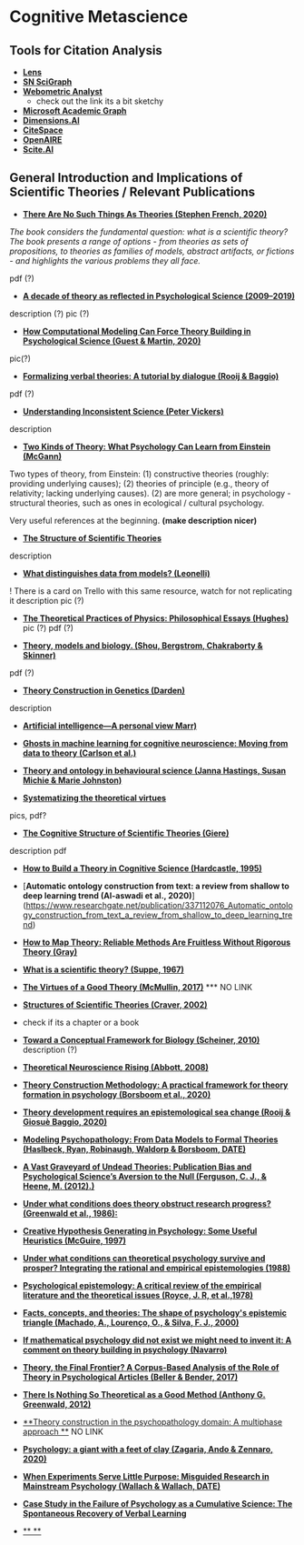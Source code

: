 
# Cognitive Metascience

## Tools for Citation Analysis
* [**Lens**](https://www.lens.org/) 
* [**SN SciGraph**](https://communities.springernature.com/users/82895-sn-scigraph) 
* [**Webometric Analyst**](http://lexiurl.wlv.ac.uk/)
  - check out the link its a bit sketchy
* [**Microsoft Academic Graph**](https://www.microsoft.com/en-us/research/project/microsoft-academic-graph/)
* [**Dimensions.AI**](https://www.dimensions.ai/)
* [**CiteSpace**](https://sourceforge.net/projects/citespace/)
* [**OpenAIRE**](https://graph.openaire.eu/)
* [**Scite.AI**](https://scite.ai/)
 



## General Introduction and Implications of Scientific Theories / Relevant Publications

* [**There Are No Such Things As Theories (Stephen French, 2020)**](https://global.oup.com/academic/product/there-are-no-such-things-as-theories-9780198848158?prevNumResPerPage=20&prevSortField=8&resultsPerPage=20&sortField=8&start=20&lang=en&cc=pl#)

*The book considers the fundamental question: what is a scientific theory? The book presents a range of options - from theories as sets of propositions, to theories as families of models, abstract artifacts, or fictions - and highlights the various problems they all face.*

pdf (?)

* [**A decade of theory as reflected in Psychological Science (2009–2019)**](https://journals.plos.org/plosone/article?id=10.1371/journal.pone.0247986)

description (?)
pic (?)


* [**How Computational Modeling Can Force Theory Building in Psychological Science (Guest & Martin, 2020)**](https://journals.sagepub.com/doi/10.1177/1745691620970585)

pic(?)

* [**Formalizing verbal theories: A tutorial by dialogue (Rooij & Baggio)**](https://journals.sagepub.com/doi/10.1177/1745691620970585)

pdf (?)

* [**Understanding Inconsistent Science (Peter Vickers)**](https://global.oup.com/academic/product/understanding-inconsistent-science-9780199692026?cc=at&lang=en&)

description

* [**Two Kinds of Theory: What Psychology Can Learn from Einstein (McGann)**](https://journals.sagepub.com/doi/abs/10.1177/0959354320937804)

Two types of theory, from Einstein: (1) constructive theories (roughly: providing underlying causes); (2) theories of principle (e.g., theory of relativity; lacking underlying causes). (2) are more general; in psychology - structural theories, such as ones in ecological / cultural psychology.

Very useful references at the beginning.
**(make description nicer)**

* [**The Structure of Scientific Theories**](https://plato.stanford.edu/entries/structure-scientific-theories/)

description

* [**What distinguishes data from models? (Leonelli)**](https://pubmed.ncbi.nlm.nih.gov/30873249/)

! There is a card on Trello with this same resource, watch for not replicating it
description
pic (?)

* [**The Theoretical Practices of Physics: Philosophical Essays (Hughes)**](https://www.jstor.org/stable/40930245)
pic (?)
pdf (?)

* [**Theory, models and biology. (Shou, Bergstrom, Chakraborty & Skinner)**](https://elifesciences.org/articles/07158)

pdf (?)

* [**Theory Construction in Genetics (Darden)**]([https://elifesciences.org/articles/07158](https://link.springer.com/chapter/10.1007/978-94-009-9015-9_9))

description

* [**Artificial intelligence—A personal view Marr)**](https://www.sciencedirect.com/science/article/abs/pii/0004370277900133)

* [**Ghosts in machine learning for cognitive neuroscience: Moving from data to theory (Carlson et al.)**](https://www.sciencedirect.com/science/article/abs/pii/S1053811917306663)

* [**Theory and ontology in behavioural science (Janna Hastings, Susan Michie & Marie Johnston)**](https://www.nature.com/articles/s41562-020-0826-9)

* [**Systematizing the theoretical virtues**](https://philarchive.org/rec/KEASTT-2)

pics, pdf?

* [**The Cognitive Structure of Scientific Theories (Giere)**](https://www.jstor.org/stable/188213)

description pdf

* [**How to Build a Theory in Cognitive Science (Hardcastle, 1995)**](https://philpapers.org/rec/HARHTB)

* [**Automatic ontology construction from text: a review from shallow to deep learning trend (Al-aswadi et al., 2020)**] (https://www.researchgate.net/publication/337112076_Automatic_ontology_construction_from_text_a_review_from_shallow_to_deep_learning_trend)

* [**How to Map Theory: Reliable Methods Are Fruitless Without Rigorous Theory (Gray)**](https://static1.squarespace.com/static/5e57f82eb306fc38c7637f33/t/5ed5662c14bfa61ddbf90813/1591043629199/how-to-map-theory.pdf)

* [**What is a scientific theory? (Suppe, 1967)**](https://www.semanticscholar.org/paper/What-is-a-scientific-theory-Suppes/726ab54b16eebf3921f6dfebdc49e0ba426c3e86)

* [**The Virtues of a Good Theory (McMullin, 2017)**](nemalinka)
*** NO LINK

* [**Structures of Scientific Theories (Craver, 2002)**](https://onlinelibrary.wiley.com/doi/book/10.1002/9780470756614)
* check if its a chapter or a book

* [**Toward a Conceptual Framework for Biology (Scheiner, 2010)**](https://www.researchgate.net/publication/230844762_Toward_a_Conceptual_Framework_for_Biology)
description (?)

* [**Theoretical Neuroscience Rising (Abbott, 2008)**](https://www.sciencedirect.com/science/article/pii/S0896627308008921)

* [**Theory Construction Methodology: A practical framework for theory formation in psychology (Borsboom et al., 2020)**](https://www.researchgate.net/publication/349409485_Theory_Construction_Methodology_A_Practical_Framework_for_Building_Theories_in_Psychology)

* [**Theory development requires an epistemological sea change (Rooij & Giosuè Baggio, 2020)**](https://osf.io/preprints/psyarxiv/rnw9q)

* [**Modeling Psychopathology: From Data Models to Formal Theories (Haslbeck, Ryan, Robinaugh, Waldorp & Borsboom, DATE)**](https://osf.io/preprints/psyarxiv/jgm7f)

* [**A Vast Graveyard of Undead Theories: Publication Bias and Psychological Science’s Aversion to the Null (Ferguson, C. J., & Heene, M. (2012).)**](https://journals.sagepub.com/doi/10.1177/1745691612459059)

* [**Under what conditions does theory obstruct research progress? (Greenwald et al., 1986):**](https://faculty.washington.edu/agg/pdf/Gwald_Pratk_Leip_Baumg_PsychRev_1986.OCR.pdf)

* [**Creative Hypothesis Generating in Psychology: Some Useful Heuristics (McGuire, 1997)**](https://www.annualreviews.org/doi/abs/10.1146/annurev.psych.48.1.1)

* [**Under what conditions can theoretical psychology survive and prosper? Integrating the rational and empirical epistemologies (1988)**](https://psycnet.apa.org/record/1989-10520-001)

* [**Psychological epistemology: A critical review of the empirical literature and the theoretical issues (Royce, J. R, et al.,1978)**](https://psycnet.apa.org/record/1979-22528-001)

* [**Facts, concepts, and theories: The shape of psychology's epistemic triangle (Machado, A., Lourenço, O., & Silva, F. J., 2000)**](https://psycnet.apa.org/record/2001-14653-001)

* [**If mathematical psychology did not exist we might need to invent it: A comment on theory building in psychology (Navarro)**](https://journals.sagepub.com/doi/10.1177/1745691620974769)

* [**Theory, the Final Frontier? A Corpus-Based Analysis of the Role of Theory in Psychological Articles (Beller & Bender, 2017)**](https://www.frontiersin.org/articles/10.3389/fpsyg.2017.00951/full)
* [**There Is Nothing So Theoretical as a Good Method (Anthony G. Greenwald, 2012)**](https://journals.sagepub.com/doi/10.1177/1745691611434210)

* [**Theory construction in the psychopathology domain: A multiphase approach **]( )
NO LINK

* [**Psychology: a giant with a feet of clay (Zagaria, Ando & Zennaro, 2020)**](https://link.springer.com/article/10.1007/s12124-020-09524-5)

* [**When Experiments Serve Little Purpose: Misguided Research in Mainstream Psychology (Wallach & Wallach, DATE)**](https://journals.sagepub.com/doi/10.1177/0959354398082005)

* [**Case Study in the Failure of Psychology as a Cumulative Science: The Spontaneous Recovery of Verbal Learning**](https://www.taylorfrancis.com/chapters/edit/10.4324/9781315629049-20/case-study-failure-psychology-cumulative-science-spontaneous-recovery-verbal-learning)

*  [** **]( )



